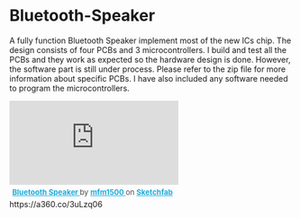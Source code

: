 # Bluetooth-Speaker
A fully function Bluetooth Speaker implement most of the new ICs chip. The design consists of four PCBs and 3 microcontrollers. I build and test all the PCBs and they work as expected so the hardware design is done. However, the software part is still under process. Please refer to the zip file for more information about specific PCBs. I have also included any software needed to program the microcontrollers.


<div class="sketchfab-embed-wrapper"> <iframe title="Bluetooth Speaker" frameborder="0" allowfullscreen mozallowfullscreen="true" webkitallowfullscreen="true" allow="autoplay; fullscreen; xr-spatial-tracking" xr-spatial-tracking execution-while-out-of-viewport execution-while-not-rendered web-share src="https://sketchfab.com/models/07065573c2314dfe843bec4f10612085/embed"> </iframe> <p style="font-size: 13px; font-weight: normal; margin: 5px; color: #4A4A4A;"> <a href="https://sketchfab.com/3d-models/bluetooth-speaker-07065573c2314dfe843bec4f10612085?utm_medium=embed&utm_campaign=share-popup&utm_content=07065573c2314dfe843bec4f10612085" target="_blank" style="font-weight: bold; color: #1CAAD9;"> Bluetooth Speaker </a> by <a href="https://sketchfab.com/mfm1500?utm_medium=embed&utm_campaign=share-popup&utm_content=07065573c2314dfe843bec4f10612085" target="_blank" style="font-weight: bold; color: #1CAAD9;"> mfm1500 </a> on <a href="https://sketchfab.com?utm_medium=embed&utm_campaign=share-popup&utm_content=07065573c2314dfe843bec4f10612085" target="_blank" style="font-weight: bold; color: #1CAAD9;">Sketchfab</a></p></div>
https://a360.co/3uLzq06
